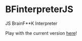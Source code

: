# BFinterpreterJS
JS BrainF**K Interpreter

Play with the current version [here](https://zharoldr.github.io/BFInterpreterJS/)!
